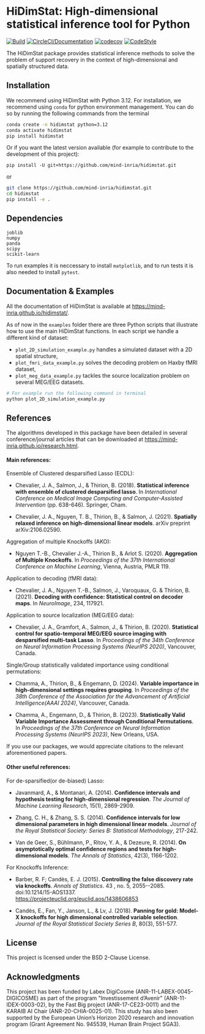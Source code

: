 # HiDimStat: High-dimensional statistical inference tool for Python
[![Build](https://github.com/mind-inria/hidimstat/actions/workflows/build_package.yml/badge.svg?branch=main)](https://github.com/mind-inria/hidimstat/actions/workflows/main_workflow.yml) [![CircleCI/Documentation](https://circleci.com/gh/mind-inria/hidimstat.svg?style=shield)](https://circleci.com/gh/mind-inria/hidimstat) [![codecov](https://codecov.io/github/mind-inria/hidimstat/branch/main/graph/badge.svg?token=O1YZDTFTNS)](https://codecov.io/github/mind-inria/hidimstat) [![CodeStyle](https://img.shields.io/badge/code%20style-black-000000.svg)](https://github.com/psf/black)

The HiDimStat package provides statistical inference methods to solve the problem of support recovery in the context of high-dimensional and spatially structured data.

## Installation

We recommend using HiDimStat with Python 3.12. For installation, we recommend using `conda` for python environment management. You can do so by running the following commands from the terminal

```bash
conda create -n hidimstat python=3.12
conda activate hidimstat
pip install hidimstat
```

Or if you want the latest version available (for example to contribute to the development of this project):

```
pip install -U git+https://github.com/mind-inria/hidimstat.git
```

or

```bash
git clone https://github.com/mind-inria/hidimstat.git
cd hidimstat
pip install -e .
```

## Dependencies

```
joblib
numpy
panda
scipy
scikit-learn
```

To run examples it is neccessary to install `matplotlib`, and to run tests it is also needed to install `pytest`.

## Documentation & Examples

All the documentation of HiDimStat is available at https://mind-inria.github.io/hidimstat/.

As of now in the `examples` folder there are three Python scripts that illustrate how to use the main HiDimStat functions. In each script we handle a different kind of dataset:
  - ``plot_2D_simulation_example.py`` handles a simulated dataset with a 2D
spatial structure,
  - ``plot_fmri_data_example.py`` solves the decoding problem on Haxby fMRI dataset,
  - ``plot_meg_data_example.py`` tackles the source localization problem on several
MEG/EEG datasets.

```bash
# For example run the following command in terminal
python plot_2D_simulation_example.py
```

## References

The algorithms developed in this package have been detailed in several conference/journal articles that can be downloaded at https://mind-inria.github.io/research.html.

#### Main references:

Ensemble of Clustered desparsified Lasso (ECDL):

* Chevalier, J. A., Salmon, J., & Thirion, B. (2018). __Statistical inference with ensemble of clustered desparsified lasso__. In _International Conference
  on Medical Image Computing and Computer-Assisted Intervention_ (pp. 638-646). Springer, Cham.

* Chevalier, J. A., Nguyen, T. B., Thirion, B., & Salmon, J. (2021). __Spatially relaxed inference on high-dimensional linear models__. arXiv preprint arXiv:2106.02590.

Aggregation of multiple Knockoffs (AKO):

* Nguyen T.-B., Chevalier J.-A., Thirion B., & Arlot S. (2020). __Aggregation of Multiple Knockoffs__. In _Proceedings of the 37th International Conference on
  Machine Learning_, Vienna, Austria, PMLR 119.

Application to decoding (fMRI data):

* Chevalier, J. A., Nguyen T.-B., Salmon, J., Varoquaux, G. & Thirion, B. (2021). __Decoding with confidence: Statistical control on decoder maps__. In _NeuroImage_, 234, 117921.

Application to source localization (MEG/EEG data):

* Chevalier, J. A., Gramfort, A., Salmon, J., & Thirion, B. (2020). __Statistical control for spatio-temporal MEG/EEG source imaging with desparsified multi-task Lasso__. In _Proceedings of the 34th Conference on Neural Information Processing Systems (NeurIPS 2020)_, Vancouver, Canada.

Single/Group statistically validated importance using conditional permutations:

* Chamma, A., Thirion, B., & Engemann, D. (2024). __Variable importance in high-dimensional settings requires grouping__. In _Proceedings of the 38th Conference of the Association for the Advancement of Artificial Intelligence(AAAI 2024)_, Vancouver, Canada.

* Chamma, A., Engemann, D., & Thirion, B. (2023). __Statistically Valid Variable Importance Assessment through Conditional Permutations__. In _Proceedings of
  the 37th Conference on Neural Information Processing Systems (NeurIPS 2023)_, New Orleans, USA.

If you use our packages, we would appreciate citations to the relevant aforementioned papers.

#### Other useful references:

For de-sparsified(or de-biased) Lasso:

* Javanmard, A., & Montanari, A. (2014). __Confidence intervals and hypothesis
  testing for high-dimensional regression__. _The Journal of Machine Learning
  Research_, 15(1), 2869-2909.

* Zhang, C. H., & Zhang, S. S. (2014). __Confidence intervals for low dimensional
  parameters in high dimensional linear models__. _Journal of the Royal
  Statistical Society: Series B: Statistical Methodology_, 217-242.

* Van de Geer, S., Bühlmann, P., Ritov, Y. A., & Dezeure, R. (2014). __On
  asymptotically optimal confidence regions and tests for high-dimensional
  models__. _The Annals of Statistics_, 42(3), 1166-1202.

For Knockoffs Inference:

* Barber, R. F; Candès, E. J. (2015). __Controlling the false discovery rate
  via knockoffs__. _Annals of Statistics_. 43 , no. 5,
  2055--2085. doi:10.1214/15-AOS1337. https://projecteuclid.org/euclid.aos/1438606853

* Candès, E., Fan, Y., Janson, L., & Lv, J. (2018). __Panning for gold: Model-X
  knockoffs for high dimensional controlled variable selection__. _Journal of the
  Royal Statistical Society Series B_, 80(3), 551-577.

## License

This project is licensed under the BSD 2-Clause License.

## Acknowledgments

This project has been funded by Labex DigiCosme (ANR-11-LABEX-0045-DIGICOSME)
as part of the program "Investissement d’Avenir" (ANR-11-IDEX-0003-02), by the
Fast Big project (ANR-17-CE23-0011) and the KARAIB AI Chair
(ANR-20-CHIA-0025-01). This study has also been supported by the European
Union’s Horizon 2020 research and innovation program
(Grant Agreement No. 945539, Human Brain Project SGA3).
